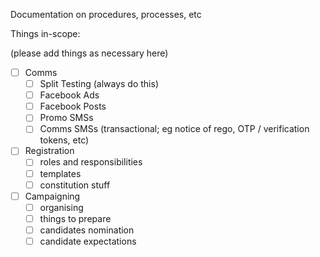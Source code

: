Documentation on procedures, processes, etc

Things in-scope:

(please add things as necessary here)

* [ ] Comms
  * [ ] Split Testing (always do this)
  * [ ] Facebook Ads
  * [ ] Facebook Posts
  * [ ] Promo SMSs
  * [ ] Comms SMSs (transactional; eg notice of rego, OTP / verification tokens, etc)
* [ ] Registration
  * [ ] roles and responsibilities
  * [ ] templates
  * [ ] constitution stuff
* [ ] Campaigning
  * [ ] organising
  * [ ] things to prepare
  * [ ] candidates nomination
  * [ ] candidate expectations
